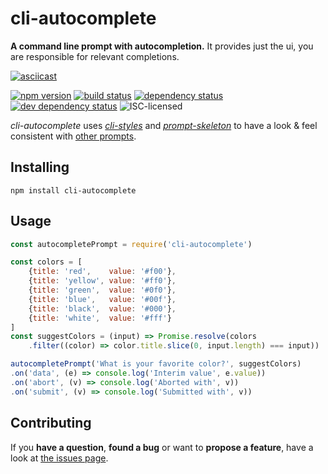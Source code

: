 # cli-autocomplete

**A command line prompt with autocompletion.** It provides just the ui, you are responsible for relevant completions.

[![asciicast](https://asciinema.org/a/41575.png)](https://asciinema.org/a/41575)

[![npm version](https://img.shields.io/npm/v/cli-autocomplete.svg)](https://www.npmjs.com/package/cli-autocomplete)
[![build status](https://img.shields.io/travis/derhuerst/cli-autocomplete.svg)](https://travis-ci.org/derhuerst/cli-autocomplete)
[![dependency status](https://img.shields.io/david/derhuerst/cli-autocomplete.svg)](https://david-dm.org/derhuerst/cli-autocomplete#info=dependencies)
[![dev dependency status](https://img.shields.io/david/dev/derhuerst/cli-autocomplete.svg)](https://david-dm.org/derhuerst/cli-autocomplete#info=devDependencies)
![ISC-licensed](https://img.shields.io/github/license/derhuerst/cli-autocomplete.svg)

*cli-autocomplete* uses [*cli-styles*](https://github.com/derhuerst/cli-styles) and [*prompt-skeleton*](https://github.com/derhuerst/prompt-skeleton) to have a look & feel consistent with [other prompts](https://github.com/derhuerst/prompt-skeleton#prompts-using-prompt-skeleton).


## Installing

```
npm install cli-autocomplete
```


## Usage

```js
const autocompletePrompt = require('cli-autocomplete')

const colors = [
	{title: 'red',    value: '#f00'},
	{title: 'yellow', value: '#ff0'},
	{title: 'green',  value: '#0f0'},
	{title: 'blue',   value: '#00f'},
	{title: 'black',  value: '#000'},
	{title: 'white',  value: '#fff'}
]
const suggestColors = (input) => Promise.resolve(colors
	.filter((color) => color.title.slice(0, input.length) === input))

autocompletePrompt('What is your favorite color?', suggestColors)
.on('data', (e) => console.log('Interim value', e.value))
.on('abort', (v) => console.log('Aborted with', v))
.on('submit', (v) => console.log('Submitted with', v))
```


## Contributing

If you **have a question**, **found a bug** or want to **propose a feature**, have a look at [the issues page](https://github.com/derhuerst/cli-autocomplete/issues).
